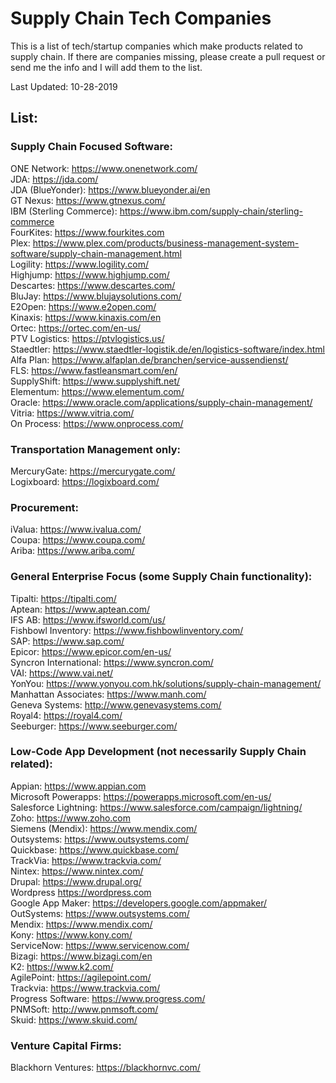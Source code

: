 # Supply Chain Tech Companies

This is a list of tech/startup companies which make products related to supply chain. If there are companies missing, please create a pull request or send me the info and I will add them to the list.

Last Updated: 10-28-2019

## List:<br/>

### Supply Chain Focused Software:<br/>
ONE Network: https://www.onenetwork.com/<br/>
JDA: https://jda.com/<br/>
JDA (BlueYonder): https://www.blueyonder.ai/en<br/>
GT Nexus: https://www.gtnexus.com/<br/>
IBM (Sterling Commerce): https://www.ibm.com/supply-chain/sterling-commerce<br/>
FourKites: https://www.fourkites.com<br/>
Plex: https://www.plex.com/products/business-management-system-software/supply-chain-management.html<br/>
Logility: https://www.logility.com/<br/>
Highjump: https://www.highjump.com/<br/>
Descartes: https://www.descartes.com/<br/>
BluJay: https://www.blujaysolutions.com/<br/>
E2Open: https://www.e2open.com/<br/>
Kinaxis: https://www.kinaxis.com/en<br/>
Ortec: https://ortec.com/en-us/<br/>
PTV Logistics: https://ptvlogistics.us/<br/>
Staedtler: https://www.staedtler-logistik.de/en/logistics-software/index.html<br/>
Alfa Plan: https://www.alfaplan.de/branchen/service-aussendienst/<br/>
FLS: https://www.fastleansmart.com/en/<br/>
SupplyShift: https://www.supplyshift.net/<br/>
Elementum: https://www.elementum.com/<br/>
Oracle: https://www.oracle.com/applications/supply-chain-management/<br/>
Vitria: https://www.vitria.com/<br/>
On Process: https://www.onprocess.com/<br/>

### Transportation Management only:<br/>
MercuryGate: https://mercurygate.com/<br/>
Logixboard: https://logixboard.com/<br/>

### Procurement:<br/>
iValua: https://www.ivalua.com/<br/>
Coupa: https://www.coupa.com/<br/>
Ariba: https://www.ariba.com/<br/>

### General Enterprise Focus (some Supply Chain functionality):<br/>
Tipalti: https://tipalti.com/<br/>
Aptean: https://www.aptean.com/<br/>
IFS AB: https://www.ifsworld.com/us/<br/>
Fishbowl Inventory: https://www.fishbowlinventory.com/<br/>
SAP: https://www.sap.com/<br/>
Epicor: https://www.epicor.com/en-us/<br/>
Syncron International: https://www.syncron.com/<br/>
VAI: https://www.vai.net/<br/>
YonYou: https://www.yonyou.com.hk/solutions/supply-chain-management/<br/>
Manhattan Associates: https://www.manh.com/<br/>
Geneva Systems: http://www.genevasystems.com/<br/>
Royal4: https://royal4.com/<br/>
Seeburger: https://www.seeburger.com/<br/>

### Low-Code App Development (not necessarily Supply Chain related):<br/>
Appian: https://www.appian.com<br/>
Microsoft Powerapps: https://powerapps.microsoft.com/en-us/<br/>
Salesforce Lightning: https://www.salesforce.com/campaign/lightning/<br/>
Zoho: https://www.zoho.com<br/>
Siemens (Mendix): https://www.mendix.com/<br/>
Outsystems: https://www.outsystems.com/<br/>
Quickbase: https://www.quickbase.com/<br/>
TrackVia: https://www.trackvia.com/<br/>
Nintex: https://www.nintex.com/<br/>
Drupal: https://www.drupal.org/<br/>
Wordpress https://wordpress.com<br/>
Google App Maker: https://developers.google.com/appmaker/<br/>
OutSystems: https://www.outsystems.com/<br/>
Mendix: https://www.mendix.com/<br/>
Kony: https://www.kony.com/<br/>
ServiceNow: https://www.servicenow.com/<br/>
Bizagi: https://www.bizagi.com/en<br/>
K2: https://www.k2.com/<br/>
AgilePoint: https://agilepoint.com/<br/>
Trackvia: https://www.trackvia.com/<br/>
Progress Software: https://www.progress.com/<br/>
PNMSoft: http://www.pnmsoft.com/<br/>
Skuid: https://www.skuid.com/<br/>

### Venture Capital Firms:<br/>
Blackhorn Ventures: https://blackhornvc.com/<br/>
